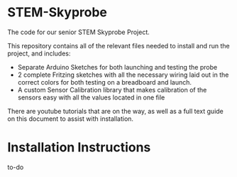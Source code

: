 # STEM-Skyprobe
The code for our senior STEM Skyprobe Project. 

This repository contains all of the relevant files needed to install and run the project, and includes:

* Separate Arduino Sketches for both launching and testing the probe
* 2 complete Fritzing sketches with all the necessary wiring laid out in the correct colors for both testing on a breadboard and launch. 
* A custom Sensor Calibration library that makes calibration of the sensors easy with all the values located in one file

There are youtube tutorials that are on the way, as well as a full text guide on this document to assist with installation. 

# Installation Instructions
to-do
